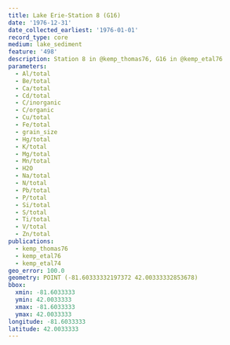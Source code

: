 ```yaml
---
title: Lake Erie-Station 8 (G16)
date: '1976-12-31'
date_collected_earliest: '1976-01-01'
record_type: core
medium: lake_sediment
feature: '498'
description: Station 8 in @kemp_thomas76, G16 in @kemp_etal76
parameters:
  - Al/total
  - Be/total
  - Ca/total
  - Cd/total
  - C/inorganic
  - C/organic
  - Cu/total
  - Fe/total
  - grain_size
  - Hg/total
  - K/total
  - Mg/total
  - Mn/total
  - H2O
  - Na/total
  - N/total
  - Pb/total
  - P/total
  - Si/total
  - S/total
  - Ti/total
  - V/total
  - Zn/total
publications:
  - kemp_thomas76
  - kemp_etal76
  - kemp_etal74
geo_error: 100.0
geometry: POINT (-81.60333332197372 42.00333332853678)
bbox:
  xmin: -81.6033333
  ymin: 42.0033333
  xmax: -81.6033333
  ymax: 42.0033333
longitude: -81.6033333
latitude: 42.0033333
---
```

